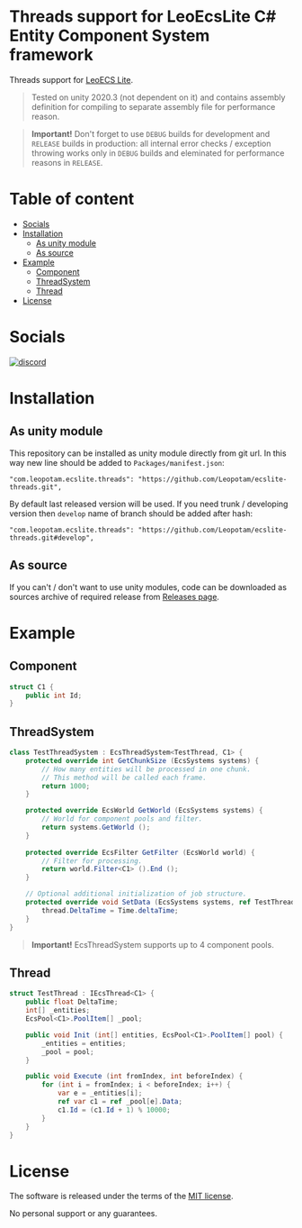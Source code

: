 # Threads support for LeoEcsLite C# Entity Component System framework
Threads support for [LeoECS Lite](https://github.com/Leopotam/ecslite).

> Tested on unity 2020.3 (not dependent on it) and contains assembly definition for compiling to separate assembly file for performance reason.

> **Important!** Don't forget to use `DEBUG` builds for development and `RELEASE` builds in production: all internal error checks / exception throwing works only in `DEBUG` builds and eleminated for performance reasons in `RELEASE`.

# Table of content
* [Socials](#socials)
* [Installation](#installation)
    * [As unity module](#as-unity-module)
    * [As source](#as-source)
* [Example](#example)
    * [Component](#component)
    * [ThreadSystem](#threadsystem)
    * [Thread](#thread)
* [License](#license)

# Socials
[![discord](https://img.shields.io/discord/404358247621853185.svg?label=enter%20to%20discord%20server&style=for-the-badge&logo=discord)](https://discord.gg/5GZVde6)

# Installation

## As unity module
This repository can be installed as unity module directly from git url. In this way new line should be added to `Packages/manifest.json`:
```
"com.leopotam.ecslite.threads": "https://github.com/Leopotam/ecslite-threads.git",
```
By default last released version will be used. If you need trunk / developing version then `develop` name of branch should be added after hash:
```
"com.leopotam.ecslite.threads": "https://github.com/Leopotam/ecslite-threads.git#develop",
```

## As source
If you can't / don't want to use unity modules, code can be downloaded as sources archive of required release from [Releases page](`https://github.com/Leopotam/ecslite-threads-unity/releases`).

# Example

## Component
```csharp
struct C1 {
    public int Id;
}
```
## ThreadSystem
```csharp
class TestThreadSystem : EcsThreadSystem<TestThread, C1> {
    protected override int GetChunkSize (EcsSystems systems) {
        // How many entities will be processed in one chunk.
        // This method will be called each frame.
        return 1000;
    }

    protected override EcsWorld GetWorld (EcsSystems systems) {
        // World for component pools and filter.
        return systems.GetWorld ();
    }
    
    protected override EcsFilter GetFilter (EcsWorld world) {
        // Filter for processing.
        return world.Filter<C1> ().End ();
    }

    // Optional additional initialization of job structure.
    protected override void SetData (EcsSystems systems, ref TestThread thread) {
        thread.DeltaTime = Time.deltaTime;
    }
}
```
> **Important!** EcsThreadSystem supports up to 4 component pools.
 
## Thread
```csharp
struct TestThread : IEcsThread<C1> {
    public float DeltaTime;
    int[] _entities;
    EcsPool<C1>.PoolItem[] _pool;

    public void Init (int[] entities, EcsPool<C1>.PoolItem[] pool) {
        _entities = entities;
        _pool = pool;
    }

    public void Execute (int fromIndex, int beforeIndex) {
        for (int i = fromIndex; i < beforeIndex; i++) {
            var e = _entities[i];
            ref var c1 = ref _pool[e].Data;
            c1.Id = (c1.Id + 1) % 10000;
        }
    }
}
```

# License
The software is released under the terms of the [MIT license](./LICENSE.md).

No personal support or any guarantees.
